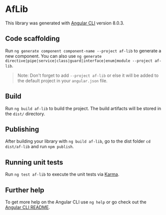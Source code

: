 # AfLib

This library was generated with [Angular CLI](https://github.com/angular/angular-cli) version 8.0.3.

## Code scaffolding

Run `ng generate component component-name --project af-lib` to generate a new component. You can also use `ng generate directive|pipe|service|class|guard|interface|enum|module --project af-lib`.
> Note: Don't forget to add `--project af-lib` or else it will be added to the default project in your `angular.json` file. 

## Build

Run `ng build af-lib` to build the project. The build artifacts will be stored in the `dist/` directory.

## Publishing

After building your library with `ng build af-lib`, go to the dist folder `cd dist/af-lib` and run `npm publish`.

## Running unit tests

Run `ng test af-lib` to execute the unit tests via [Karma](https://karma-runner.github.io).

## Further help

To get more help on the Angular CLI use `ng help` or go check out the [Angular CLI README](https://github.com/angular/angular-cli/blob/master/README.md).
